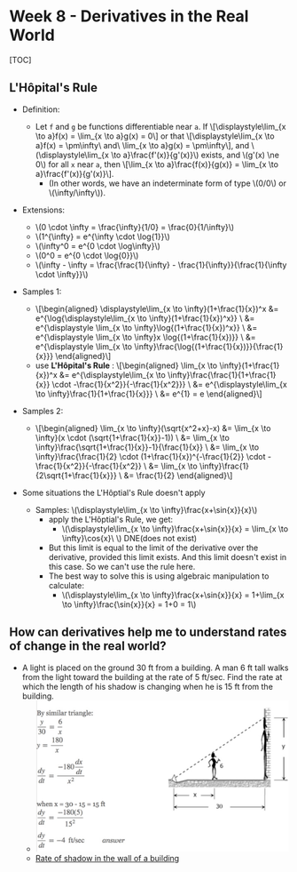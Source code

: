 # Week 8 - Derivatives in the Real World

[TOC]

## L'Hôpital's Rule

* Definition:
    * Let `f` and `g` be functions differentiable near `a`. If \\[\displaystyle\lim_{x \to a}f(x) = \lim_{x \to a}g(x) = 0\\] or that \\[\displaystyle\lim_{x \to a}f(x) = \pm\infty\ and\ \lim_{x \to a}g(x) = \pm\infty\\], and \\(\displaystyle\lim_{x \to a}\frac{f'(x)}{g'(x)}\\) exists, and \\(g'(x) \ne 0\\) for all `x` near `a`, then \\[\lim_{x \to a}\frac{f(x)}{g(x)} = \lim_{x \to a}\frac{f'(x)}{g'(x)}\\].
        * (In other words, we have an indeterminate form of type \\(0/0\\) or \\(\infty/\infty\\)).

* Extensions:
    * \\(0 \cdot \infty = \frac{\infty}{1/0} = \frac{0}{1/\infty}\\)
    * \\(1^{\infty} = e^{\infty \cdot \log{1}}\\)
    * \\(\infty^0 = e^{0 \cdot \log\infty}\\)
    * \\(0^0 = e^{0 \cdot \log{0}}\\)
    * \\(\infty - \infty = \frac{\frac{1}{\infty} - \frac{1}{\infty}}{\frac{1}{\infty \cdot \infty}}\\)

* Samples 1:
    * \\[\begin{aligned}
        \displaystyle\lim_{x \to \infty}(1+\frac{1}{x})^x 
        &= e^{\log{\displaystyle\lim_{x \to \infty}(1+\frac{1}{x})^x}} \\
        &= e^{\displaystyle \lim_{x \to \infty}\log{(1+\frac{1}{x})^x}} \\
        &= e^{\displaystyle \lim_{x \to \infty}x \log{(1+\frac{1}{x})}} \\
        &= e^{\displaystyle \lim_{x \to \infty}\frac{\log{(1+\frac{1}{x})}}{\frac{1}{x}}}
        \end{aligned}\\]
    * use **L'Hôpital's Rule** : 
    \\[\begin{aligned}
        \lim_{x \to \infty}(1+\frac{1}{x})^x 
        &= e^{\displaystyle\lim_{x \to \infty}\frac{\frac{1}{1+\frac{1}{x}} \cdot -\frac{1}{x^2}}{-\frac{1}{x^2}}} \\
        &= e^{\displaystyle\lim_{x \to \infty}\frac{1}{1+\frac{1}{x}}} \\
        &= e^{1} = e
    \end{aligned}\\]

* Samples 2:
    * \\[\begin{aligned}
        \lim_{x \to \infty}(\sqrt{x^2+x}-x) &= \lim_{x \to \infty}(x \cdot (\sqrt{1+\frac{1}{x}}-1)) \\
        &= \lim_{x \to \infty}\frac{\sqrt{1+\frac{1}{x}}-1}{\frac{1}{x}} \\
        &= \lim_{x \to \infty}\frac{\frac{1}{2} \cdot (1+\frac{1}{x})^{-\frac{1}{2}} \cdot -\frac{1}{x^2}}{-\frac{1}{x^2}} \\
        &= \lim_{x \to \infty}\frac{1}{2\sqrt{1+\frac{1}{x}}} \\
        &= \frac{1}{2}
    \end{aligned}\\]

* Some situations the L'Hôptial's Rule doesn't apply

    * Samples: \\(\displaystyle\lim_{x \to \infty}\frac{x+\sin{x}}{x}\\)
        * apply the L'Hôptial's Rule, we get:
            * \\(\displaystyle\lim_{x \to \infty}\frac{x+\sin{x}}{x} = \lim_{x \to \infty}\cos{x}\ \\) DNE(does not exist)
        * But this limit is equal to the limit of the derivative over the derivative, provided this limit exists. And this limit doesn't exist in this case. So we can't use the rule here.
        * The best way to solve this is using algebraic manipulation to calculate:
            * \\(\displaystyle\lim_{x \to \infty}\frac{x+\sin{x}}{x} = 1+\lim_{x \to \infty}\frac{\sin{x}}{x} = 1+0 = 1\\)

## How can derivatives help me to understand rates of change in the real world?

* A light is placed on the ground 30 ft from a building. A man 6 ft tall walks from the light toward the building at the rate of 5 ft/sec. Find the rate at which the length of his shadow is changing when he is 15 ft from the building.
    * <img src="media/15094341802303.jpg" style="width:500px"/>
    * [Rate of shadow in the wall of a building](https://www.mathalino.com/reviewer/differential-calculus/17-18-rate-shadow-wall-building)

